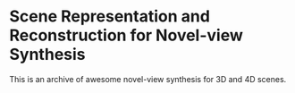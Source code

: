 # Scene Representation and Reconstruction for Novel-view Synthesis
This is an archive of awesome novel-view synthesis for 3D and 4D scenes.
